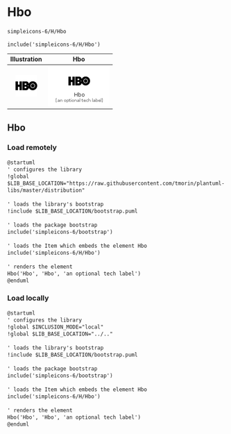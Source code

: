 # Hbo


```text
simpleicons-6/H/Hbo
```

```text
include('simpleicons-6/H/Hbo')
```



| Illustration | Hbo |
| :---: | :---: |
| ![illustration for Illustration](../../simpleicons-6/H/Hbo.png) | ![illustration for Hbo](../../simpleicons-6/H/Hbo.Local.png) |




## Hbo

### Load remotely
```plantuml
@startuml
' configures the library
!global $LIB_BASE_LOCATION="https://raw.githubusercontent.com/tmorin/plantuml-libs/master/distribution"

' loads the library's bootstrap
!include $LIB_BASE_LOCATION/bootstrap.puml

' loads the package bootstrap
include('simpleicons-6/bootstrap')

' loads the Item which embeds the element Hbo
include('simpleicons-6/H/Hbo')

' renders the element
Hbo('Hbo', 'Hbo', 'an optional tech label')
@enduml
```

### Load locally
```plantuml
@startuml
' configures the library
!global $INCLUSION_MODE="local"
!global $LIB_BASE_LOCATION="../.."

' loads the library's bootstrap
!include $LIB_BASE_LOCATION/bootstrap.puml

' loads the package bootstrap
include('simpleicons-6/bootstrap')

' loads the Item which embeds the element Hbo
include('simpleicons-6/H/Hbo')

' renders the element
Hbo('Hbo', 'Hbo', 'an optional tech label')
@enduml
```

